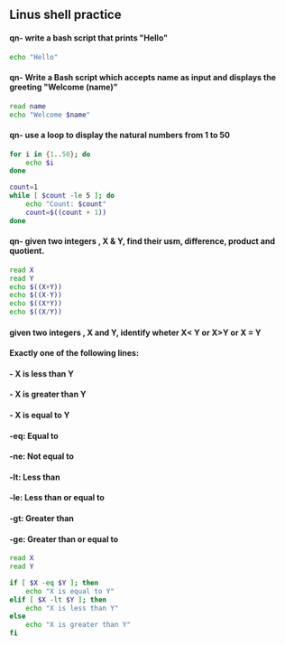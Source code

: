 ## Linus shell practice 

#### qn- write a bash script that prints "Hello"

``` bash
echo "Hello"
```


#### qn- Write a Bash script which accepts name as input and displays the greeting "Welcome (name)"

``` bash
read name
echo "Welcome $name"
```

#### qn- use a loop to display the natural numbers from 1 to 50

``` bash
for i in {1..50}; do
    echo $i
done
```

``` bash
count=1
while [ $count -le 5 ]; do
    echo "Count: $count"
    count=$((count + 1))
done
```

#### qn- given two integers , X & Y, find their usm, difference, product and quotient. 

``` bash
read X
read Y
echo $((X+Y))
echo $((X-Y))
echo $((X*Y))
echo $((X/Y))
```

#### given two integers , X and Y, identify wheter X< Y or X>Y or X = Y
#### Exactly one of the following lines:
#### - X is less than Y
#### - X is greater than Y
#### - X is equal to Y

####   -eq: Equal to
####   -ne: Not equal to
####   -lt: Less than
####   -le: Less than or equal to
####   -gt: Greater than
####   -ge: Greater than or equal to

```  bash
read X
read Y

if [ $X -eq $Y ]; then
    echo "X is equal to Y"
elif [ $X -lt $Y ]; then 
    echo "X is less than Y"
else
    echo "X is greater than Y"
fi
```

